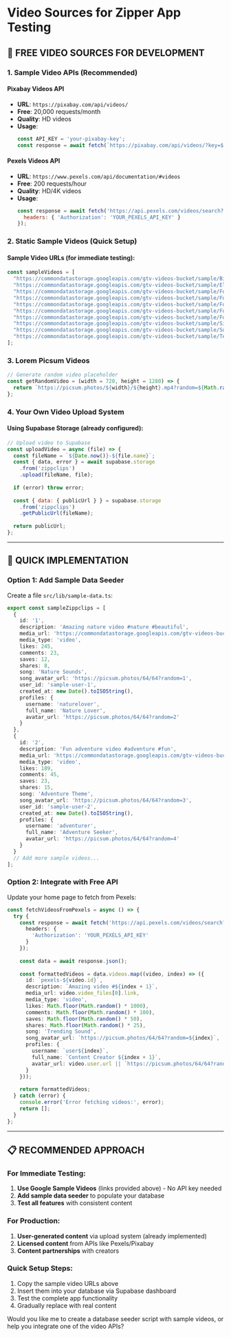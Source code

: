 # Video Sources for Zipper App Testing

## 🎥 **FREE VIDEO SOURCES FOR DEVELOPMENT**

### **1. Sample Video APIs (Recommended)**

#### **Pixabay Videos API**
- **URL**: `https://pixabay.com/api/videos/`
- **Free**: 20,000 requests/month
- **Quality**: HD videos
- **Usage**: 
  ```javascript
  const API_KEY = 'your-pixabay-key';
  const response = await fetch(`https://pixabay.com/api/videos/?key=${API_KEY}&category=people&min_width=720`);
  ```

#### **Pexels Videos API**
- **URL**: `https://www.pexels.com/api/documentation/#videos`
- **Free**: 200 requests/hour
- **Quality**: HD/4K videos
- **Usage**:
  ```javascript
  const response = await fetch('https://api.pexels.com/videos/search?query=people&per_page=20', {
    headers: { 'Authorization': 'YOUR_PEXELS_API_KEY' }
  });
  ```

### **2. Static Sample Videos (Quick Setup)**

#### **Sample Video URLs** (for immediate testing):
```javascript
const sampleVideos = [
  "https://commondatastorage.googleapis.com/gtv-videos-bucket/sample/BigBuckBunny.mp4",
  "https://commondatastorage.googleapis.com/gtv-videos-bucket/sample/ElephantsDream.mp4",
  "https://commondatastorage.googleapis.com/gtv-videos-bucket/sample/ForBiggerBlazes.mp4",
  "https://commondatastorage.googleapis.com/gtv-videos-bucket/sample/ForBiggerEscapes.mp4",
  "https://commondatastorage.googleapis.com/gtv-videos-bucket/sample/ForBiggerFun.mp4",
  "https://commondatastorage.googleapis.com/gtv-videos-bucket/sample/ForBiggerJoyrides.mp4",
  "https://commondatastorage.googleapis.com/gtv-videos-bucket/sample/ForBiggerMeltdowns.mp4",
  "https://commondatastorage.googleapis.com/gtv-videos-bucket/sample/Sintel.mp4",
  "https://commondatastorage.googleapis.com/gtv-videos-bucket/sample/SubaruOutbackOnStreetAndDirt.mp4",
  "https://commondatastorage.googleapis.com/gtv-videos-bucket/sample/TearsOfSteel.mp4"
];
```

### **3. Lorem Picsum Videos**
```javascript
// Generate random video placeholder
const getRandomVideo = (width = 720, height = 1280) => {
  return `https://picsum.photos/${width}/${height}.mp4?random=${Math.random()}`;
};
```

### **4. Your Own Video Upload System**

#### **Using Supabase Storage** (already configured):
```javascript
// Upload video to Supabase
const uploadVideo = async (file) => {
  const fileName = `${Date.now()}-${file.name}`;
  const { data, error } = await supabase.storage
    .from('zippclips')
    .upload(fileName, file);
  
  if (error) throw error;
  
  const { data: { publicUrl } } = supabase.storage
    .from('zippclips')
    .getPublicUrl(fileName);
    
  return publicUrl;
};
```

---

## 🚀 **QUICK IMPLEMENTATION**

### **Option 1: Add Sample Data Seeder**

Create a file `src/lib/sample-data.ts`:

```typescript
export const sampleZippclips = [
  {
    id: '1',
    description: 'Amazing nature video #nature #beautiful',
    media_url: 'https://commondatastorage.googleapis.com/gtv-videos-bucket/sample/ForBiggerEscapes.mp4',
    media_type: 'video',
    likes: 245,
    comments: 23,
    saves: 12,
    shares: 8,
    song: 'Nature Sounds',
    song_avatar_url: 'https://picsum.photos/64/64?random=1',
    user_id: 'sample-user-1',
    created_at: new Date().toISOString(),
    profiles: {
      username: 'naturelover',
      full_name: 'Nature Lover',
      avatar_url: 'https://picsum.photos/64/64?random=2'
    }
  },
  {
    id: '2', 
    description: 'Fun adventure video #adventure #fun',
    media_url: 'https://commondatastorage.googleapis.com/gtv-videos-bucket/sample/ForBiggerFun.mp4',
    media_type: 'video',
    likes: 189,
    comments: 45,
    saves: 23,
    shares: 15,
    song: 'Adventure Theme',
    song_avatar_url: 'https://picsum.photos/64/64?random=3',
    user_id: 'sample-user-2',
    created_at: new Date().toISOString(),
    profiles: {
      username: 'adventurer',
      full_name: 'Adventure Seeker',
      avatar_url: 'https://picsum.photos/64/64?random=4'
    }
  }
  // Add more sample videos...
];
```

### **Option 2: Integrate with Free API**

Update your home page to fetch from Pexels:

```typescript
const fetchVideosFromPexels = async () => {
  try {
    const response = await fetch('https://api.pexels.com/videos/search?query=vertical&orientation=portrait&per_page=20', {
      headers: {
        'Authorization': 'YOUR_PEXELS_API_KEY'
      }
    });
    
    const data = await response.json();
    
    const formattedVideos = data.videos.map((video, index) => ({
      id: `pexels-${video.id}`,
      description: `Amazing video #${index + 1}`,
      media_url: video.video_files[0].link,
      media_type: 'video',
      likes: Math.floor(Math.random() * 1000),
      comments: Math.floor(Math.random() * 100),
      saves: Math.floor(Math.random() * 50),
      shares: Math.floor(Math.random() * 25),
      song: 'Trending Sound',
      song_avatar_url: `https://picsum.photos/64/64?random=${index}`,
      profiles: {
        username: `user${index}`,
        full_name: `Content Creator ${index + 1}`,
        avatar_url: video.user.url || `https://picsum.photos/64/64?random=${index + 100}`
      }
    }));
    
    return formattedVideos;
  } catch (error) {
    console.error('Error fetching videos:', error);
    return [];
  }
};
```

---

## 📋 **RECOMMENDED APPROACH**

### **For Immediate Testing:**
1. **Use Google Sample Videos** (links provided above) - No API key needed
2. **Add sample data seeder** to populate your database
3. **Test all features** with consistent content

### **For Production:**
1. **User-generated content** via upload system (already implemented)
2. **Licensed content** from APIs like Pexels/Pixabay
3. **Content partnerships** with creators

### **Quick Setup Steps:**
1. Copy the sample video URLs above
2. Insert them into your database via Supabase dashboard
3. Test the complete app functionality
4. Gradually replace with real content

Would you like me to create a database seeder script with sample videos, or help you integrate one of the video APIs?
